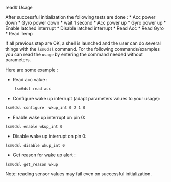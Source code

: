 read# Usage

After successful initialization the following tests are done :
    * Acc power down
    * Gyro power down
    * wait 1 second
    * Acc power up
    * Gyro power up
    * Enable latched interrupt
    * Disable latched interrupt
    * Read Acc
    * Read Gyro
    * Read Temp

If all previous step are OK, a shell is launched and the user can do several
things with the `lsm6dsl` command. For the following commands/examples you can
read the `usage` by entering the command needed without parameters. 

Here are some example :

 * Read acc value :
```
    lsm6dsl read acc
```
 * Configure wake up interrupt (adapt parameters values to your usage):
```
lsm6dsl configure  wkup_int 0 2 1 0
```
 * Enable wake up interrupt on pin 0:
```
lsm6dsl enable wkup_int 0
```
 * Disable wake up interrupt on pin 0:
```
lsm6dsl disable wkup_int 0
```
 * Get reason for wake up alert :
```
lsm6dsl get_reason wkup
```

Note: reading sensor values may fail even on successful initialization.
